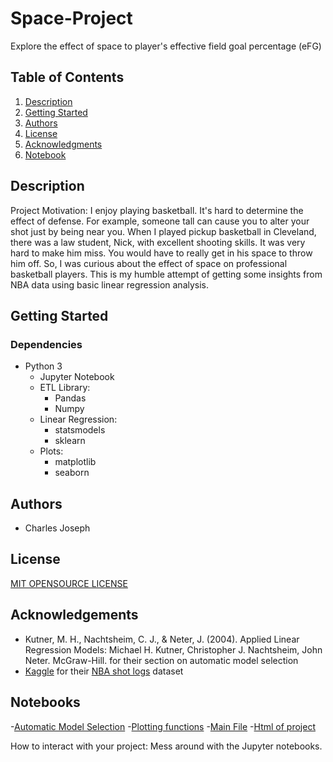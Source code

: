 # Space-Project
Explore the effect of space to player's effective field goal percentage (eFG)

## Table of Contents
1. [Description](#description)
2. [Getting Started](#getting-started)
3. [Authors](#authors)
4. [License](#license)
5. [Acknowledgments](#acknowledgements)
6. [Notebook](#notebook)

## Description
Project Motivation: I enjoy playing basketball. It's hard to determine the effect of defense. For example, someone tall can cause you to alter your shot just by being near you. When I played pickup basketball in Cleveland, there was a law student, Nick, with excellent shooting skills. It was very hard to make him miss. You would have to really get in his space to throw him off. So, I was curious about the effect of space on professional basketball players. This is my humble attempt of getting some insights from NBA data using basic linear regression analysis.

## Getting Started
### Dependencies
- Python 3
  - Jupyter Notebook
  - ETL Library: 
    - Pandas 
    - Numpy
  - Linear Regression: 
    - statsmodels 
    - sklearn 
  - Plots:
    - matplotlib
    - seaborn

## Authors
- Charles Joseph

## License
[MIT OPENSOURCE LICENSE](LICENSE.TXT)

## Acknowledgements
- Kutner, M. H., Nachtsheim, C. J., & Neter, J. (2004). Applied Linear Regression Models: Michael H. Kutner, Christopher J. Nachtsheim, John Neter. McGraw-Hill. for their section on automatic model selection
- [Kaggle](https://www.kaggle.com/) for their [NBA shot logs](https://www.kaggle.com/datasets/dansbecker/nba-shot-logs) dataset

## Notebooks
-[Automatic Model Selection](sequential_forward_selection.ipynb)
-[Plotting functions](shotLog_functions.ipynb)
-[Main File](CrispdmProject.ipynb)
-[Html of project](Space-Project.html)

How to interact with your project: Mess around with the Jupyter notebooks.

